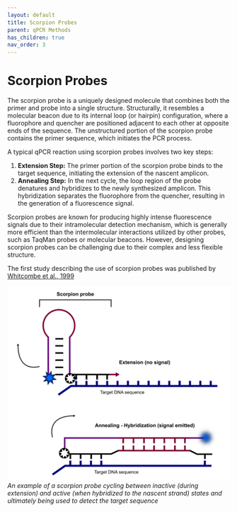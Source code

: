 ```yaml
---
layout: default
title: Scorpion Probes
parent: qPCR Methods
has_children: true
nav_order: 3
---
```


# Scorpion Probes

The scorpion probe is a uniquely designed molecule that combines both the primer and probe into a single structure. Structurally, it resembles a molecular beacon due to its internal loop (or hairpin) configuration, where a fluorophore and quencher are positioned adjacent to each other at opposite ends of the sequence. The unstructured portion of the scorpion probe contains the primer sequence, which initiates the PCR process.

A typical qPCR reaction using scorpion probes involves two key steps:

1. **Extension Step:** The primer portion of the scorpion probe binds to the target sequence, initiating the extension of the nascent amplicon.
2. **Annealing Step:** In the next cycle, the loop region of the probe denatures and hybridizes to the newly synthesized amplicon. This hybridization separates the fluorophore from the quencher, resulting in the generation of a fluorescence signal.

Scorpion probes are known for producing highly intense fluorescence signals due to their intramolecular detection mechanism, which is generally more efficient than the intermolecular interactions utilized by other probes, such as TaqMan probes or molecular beacons. However, designing scorpion probes can be challenging due to their complex and less flexible structure.

The first study describing the use of scorpion probes was published by [Whitcombe et al., 1999](<https://www.nature.com/articles/nbt0899_804>)

![Scorpion pr.png](Scorpion%20Probes/Scorpion_pr.png)
*An example of a scorpion probe cycling between inactive (during extension) and active (when hybridized to the nascent strand) states and ultimately being used to detect the target sequence*
